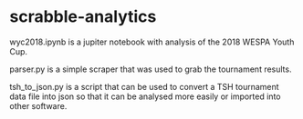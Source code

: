 # scrabble-analytics

wyc2018.ipynb is a jupiter notebook with analysis of the 2018 WESPA Youth Cup.

parser.py is a simple scraper that was used to grab the tournament results.

tsh_to_json.py is a script that can be used to convert a TSH tournament data file into
json so that it can be analysed more easily or imported into other software.